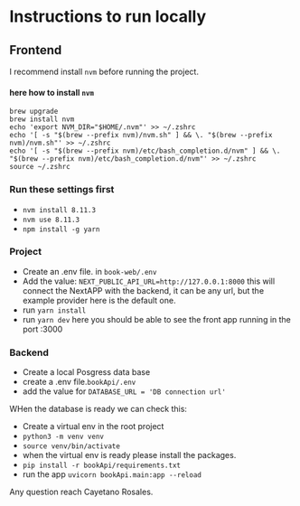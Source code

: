 # Instructions to run locally

## Frontend
I recommend install `nvm` before running the project. 
#### here how to install `nvm`
```
brew upgrade
brew install nvm
echo 'export NVM_DIR="$HOME/.nvm"' >> ~/.zshrc
echo '[ -s "$(brew --prefix nvm)/nvm.sh" ] && \. "$(brew --prefix nvm)/nvm.sh"' >> ~/.zshrc
echo '[ -s "$(brew --prefix nvm)/etc/bash_completion.d/nvm" ] && \. "$(brew --prefix nvm)/etc/bash_completion.d/nvm"' >> ~/.zshrc
source ~/.zshrc
```

### Run these settings first
- `nvm install 8.11.3`
- `nvm use 8.11.3`  
- `npm install -g yarn`

### Project
- Create an .env file. in `book-web/.env` 
- Add the value: `NEXT_PUBLIC_API_URL=http://127.0.0.1:8000` this will connect the NextAPP with the backend, it can be any url, but the example provider here is the default one.
- run `yarn install`
- run `yarn dev` here you should be able to see the front app running in the port :3000


### Backend 
- Create a local Posgress data base
- create a .env file.`bookApi/.env`
- add the value for `DATABASE_URL = 'DB connection url'`


WHen the database is ready we can check this:

- Create a virtual env in the root project
- `python3 -m venv venv`
- `source venv/bin/activate`
- when the virtual env is ready please install the packages. 
- `pip install -r bookApi/requirements.txt`
- run the app `uvicorn bookApi.main:app --reload`


Any question reach Cayetano Rosales. 

